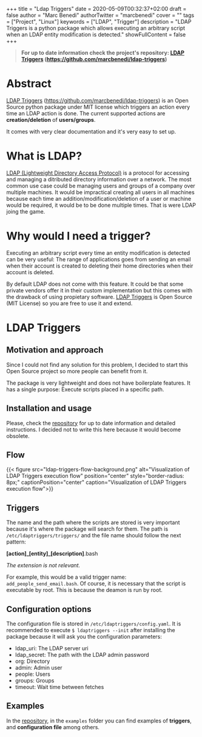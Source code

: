+++
title = "Ldap Triggers"
date = 2020-05-09T00:32:37+02:00
draft = false
author = "Marc Benedi"
authorTwitter = "marcbenedi"
cover = ""
tags = ["Project", "Linux"]
keywords = ["LDAP", "Trigger"]
description = "LDAP Triggers is a python package which allows executing an arbitrary script when an LDAP entity modification is detected."
showFullContent = false
+++

> **For up to date information check the project's repository: [LDAP Triggers][2] (https://github.com/marcbenedi/ldap-triggers)**

# Abstract

[LDAP Triggers][2] (https://github.com/marcbenedi/ldap-triggers) is an Open Source python package under MIT license which triggers an action every time an LDAP action is done. The current supported actions are **creation/deletion** of **users/groups**.

It comes with very clear documentation and it's very easy to set up. 

# What is LDAP?

[LDAP (Lightweight Directory Access Protocol)][1] is a protocol for accessing and managing a ditributed directory information over a network. The most common use case could be managing users and groups of a company over multiple machines. It would be impractical creating all users in all machines because each time an addition/modification/deletion of a user or machine would be required, it would be to be done multiple times. That is were LDAP joing the game. 

# Why would I need a trigger?

Executing an arbitrary script every time an entity modification is detected can be very useful: The range of applications goes from sending an email when their account is created to deleting their home directories when their account is deleted. 

By default LDAP does not come with this feature. It could be that some private vendors offer it in their custom implementation but this comes with the drawback of using propietary software. [LDAP Triggers][2] is Open Source (MIT License) so you are free to use it and extend.


# LDAP Triggers

## Motivation and approach

Since I could not find any solution for this problem, I decided to start this Open Source project so more people can benefit from it. 

The package is very lightweight and does not have boilerplate features. It has a single purpose: Execute scripts placed in a specific path.

## Installation and usage

Please, check the [repository][2] for up to date information and detailed instructions. I decided not to write this here because it would become obsolete. 

## Flow

{{< figure src="ldap-triggers-flow-background.png" alt="Visualization of LDAP Triggers execution flow" position="center" style="border-radius: 8px;" captionPosition="center" caption="Visualization of LDAP Triggers execution flow">}}

## Triggers

The name and the path where the scripts are stored is very important because it's where the package will search for them. The path is `/etc/ldaptriggers/triggers/` and the file name should follow the next pattern: 

**\[action\]\_\[entity\]\_\[description\]**.bash

*The extension is not relevant.*

For example, this would be a valid trigger name: `add_people_send_email.bash`. Of course, it is necessary that the script is executable by root. This is because the deamon is run by root.

## Configuration options

The configuration file is stored in `/etc/ldaptriggers/config.yaml`. It is recommended to execute `$ ldaptriggers --init` after installing the package because it will ask you the configuration parameters:

- ldap_uri: The LDAP server uri
- ldap_secret: The path with the LDAP admin password
- org: Directory
- admin: Admin user
- people: Users
- groups: Groups
- timeout: Wait time between fetches

## Examples

In the [repository][2], in the `examples` folder you can find examples of **triggers**, and **configuration file** among others.

<!-- # References -->

[1]: https://en.wikipedia.org/wiki/Hobbit#Lifestyle
[2]: https://github.com/marcbenedi/ldap-triggers